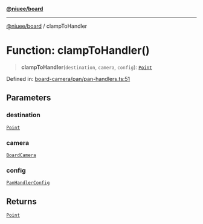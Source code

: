 [**@niuee/board**](../README.md)

***

[@niuee/board](../globals.md) / clampToHandler

# Function: clampToHandler()

> **clampToHandler**(`destination`, `camera`, `config`): [`Point`](../type-aliases/Point.md)

Defined in: [board-camera/pan/pan-handlers.ts:51](https://github.com/niuee/board/blob/d74620e4e63da3004adfc7105b7f1136fce9577c/src/board-camera/pan/pan-handlers.ts#L51)

## Parameters

### destination

[`Point`](../type-aliases/Point.md)

### camera

[`BoardCamera`](../interfaces/BoardCamera.md)

### config

[`PanHandlerConfig`](../type-aliases/PanHandlerConfig.md)

## Returns

[`Point`](../type-aliases/Point.md)
